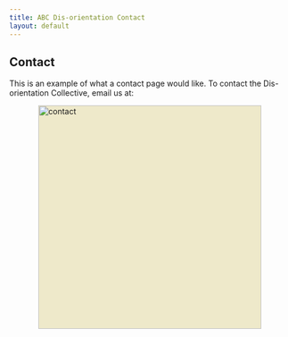 ```yaml
---
title: ABC Dis-orientation Contact
layout: default
---
```


## Contact

This is an example of what a contact page would like. To contact the Dis-orientation Collective, email us at:

<img src="http://dis-orientation.github.io/images/contact.gif" width="400" alt="contact" style="display: block;margin-left: auto;margin-right: auto;background-color:#EEE9CA" /> 
